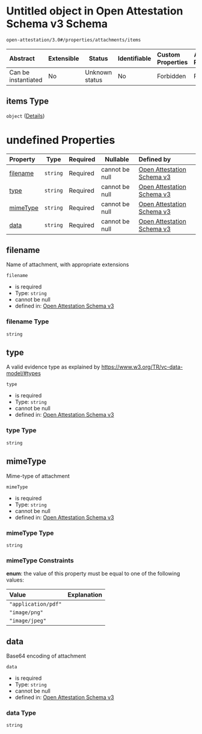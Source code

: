 # Untitled object in Open Attestation Schema v3 Schema

```txt
open-attestation/3.0#/properties/attachments/items
```




| Abstract            | Extensible | Status         | Identifiable | Custom Properties | Additional Properties | Access Restrictions | Defined In                                                                       |
| :------------------ | ---------- | -------------- | ------------ | :---------------- | --------------------- | ------------------- | -------------------------------------------------------------------------------- |
| Can be instantiated | No         | Unknown status | No           | Forbidden         | Forbidden             | none                | [tradetrust.schema.json\*](../out/tradetrust.schema.json "open original schema") |

## items Type

`object` ([Details](tradetrust-properties-attachments-items.md))

# undefined Properties

| Property              | Type     | Required | Nullable       | Defined by                                                                                                                                                            |
| :-------------------- | -------- | -------- | -------------- | :-------------------------------------------------------------------------------------------------------------------------------------------------------------------- |
| [filename](#filename) | `string` | Required | cannot be null | [Open Attestation Schema v3](tradetrust-properties-attachments-items-properties-filename.md "open-attestation/3.0#/properties/attachments/items/properties/filename") |
| [type](#type)         | `string` | Required | cannot be null | [Open Attestation Schema v3](tradetrust-properties-attachments-items-properties-type.md "open-attestation/3.0#/properties/attachments/items/properties/type")         |
| [mimeType](#mimeType) | `string` | Required | cannot be null | [Open Attestation Schema v3](tradetrust-properties-attachments-items-properties-mimetype.md "open-attestation/3.0#/properties/attachments/items/properties/mimeType") |
| [data](#data)         | `string` | Required | cannot be null | [Open Attestation Schema v3](tradetrust-properties-attachments-items-properties-data.md "open-attestation/3.0#/properties/attachments/items/properties/data")         |

## filename

Name of attachment, with appropriate extensions


`filename`

-   is required
-   Type: `string`
-   cannot be null
-   defined in: [Open Attestation Schema v3](tradetrust-properties-attachments-items-properties-filename.md "open-attestation/3.0#/properties/attachments/items/properties/filename")

### filename Type

`string`

## type

A valid evidence type as explained by <https://www.w3.org/TR/vc-data-model/#types>


`type`

-   is required
-   Type: `string`
-   cannot be null
-   defined in: [Open Attestation Schema v3](tradetrust-properties-attachments-items-properties-type.md "open-attestation/3.0#/properties/attachments/items/properties/type")

### type Type

`string`

## mimeType

Mime-type of attachment


`mimeType`

-   is required
-   Type: `string`
-   cannot be null
-   defined in: [Open Attestation Schema v3](tradetrust-properties-attachments-items-properties-mimetype.md "open-attestation/3.0#/properties/attachments/items/properties/mimeType")

### mimeType Type

`string`

### mimeType Constraints

**enum**: the value of this property must be equal to one of the following values:

| Value               | Explanation |
| :------------------ | ----------- |
| `"application/pdf"` |             |
| `"image/png"`       |             |
| `"image/jpeg"`      |             |

## data

Base64 encoding of attachment


`data`

-   is required
-   Type: `string`
-   cannot be null
-   defined in: [Open Attestation Schema v3](tradetrust-properties-attachments-items-properties-data.md "open-attestation/3.0#/properties/attachments/items/properties/data")

### data Type

`string`

